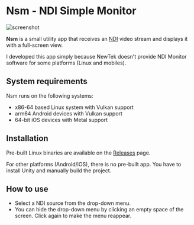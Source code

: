 Nsm - NDI Simple Monitor
========================

![screenshot](https://i.imgur.com/k1aF4J0l.jpg)

**Nsm** is a small utility app that receives an [NDI] video stream and displays
it with a full-screen view.

[NDI]: https://www.newtek.com/ndi/

I developed this app simply because NewTek doesn't provide NDI Monitor software
for some platforms (Linux and mobiles).

System requirements
-------------------

Nsm runs on the following systems:

- x86-64 based Linux system with Vulkan support
- arm64 Android devices with Vulkan support
- 64-bit iOS devices with Metal support

Installation
------------

Pre-built Linux binaries are available on the [Releases] page.

[Releases]: https://github.com/keijiro/Nsm/releases

For other platforms (Android/iOS), there is no pre-built app. You have to
install Unity and manually build the project.

How to use
----------

- Select a NDI source from the drop-down menu.
- You can hide the drop-down menu by clicking an empty space of the screen.
  Click again to make the menu reappear.
